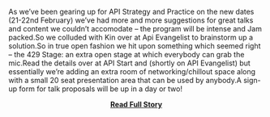 <p>As we’ve been gearing up for API Strategy and Practice on the new dates (21-22nd February) we’ve had more and more suggestions for great talks and content we couldn’t accomodate – the program will be intense and Jam packed.So we colluded with Kin over at Api Evangelist to brainstorm up a solution.So in true open fashion we hit upon something which seemed right – the 429 Stage: an extra open stage at which everybody can grab the mic.Read the details over at API Start and (shortly on API Evangelist) but essentially we’re adding an extra room of networking/chillout space along with a small 20 seat presentation area that can be used by anybody.A sign-up form for talk proposals will be up in a day or two!</p>
<center><p><a href="http://www.3scale.net/2013/01/api-strategy-practice-now-with-even-more-voices/" style='padding:25px; font-sze:18px; font-weight: bold;'>Read Full Story</a></p></center>
